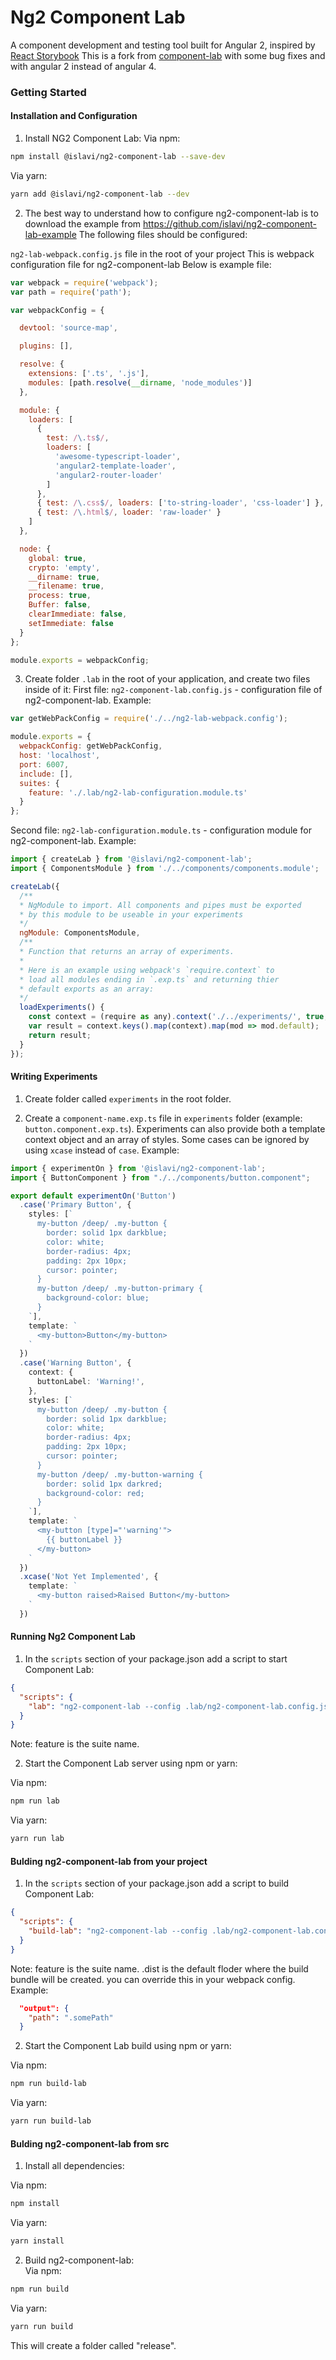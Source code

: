 # Ng2 Component Lab 
A component development and testing tool built for Angular 2, inspired by [React Storybook](https://getstorybook.io/)
This is a fork from <a href='https://github.com/synapse-wireless-labs/component-lab'>component-lab</a> with some bug fixes and with angular 2 instead of angular 4.

### Getting Started

#### Installation and Configuration
1. Install NG2 Component Lab:
  Via npm:
  ```bash
  npm install @islavi/ng2-component-lab --save-dev
  ```

  Via yarn:
  ```bash
  yarn add @islavi/ng2-component-lab --dev
  ```

2. The best way to understand how to configure ng2-component-lab is to download the example from <a href="https://github.com/islavi/ng2-component-lab-example">https://github.com/islavi/ng2-component-lab-example</a>
  The following files should be configured:

  `ng2-lab-webpack.config.js` file in the root of your project
  This is webpack configuration file for ng2-component-lab
  Below is example file:

  ```js
  var webpack = require('webpack');
  var path = require('path');

  var webpackConfig = {

    devtool: 'source-map',

    plugins: [],

    resolve: {
      extensions: ['.ts', '.js'],
      modules: [path.resolve(__dirname, 'node_modules')]
    },

    module: {
      loaders: [
        {
          test: /\.ts$/,
          loaders: [
            'awesome-typescript-loader',
            'angular2-template-loader',
            'angular2-router-loader'
          ]
        },
        { test: /\.css$/, loaders: ['to-string-loader', 'css-loader'] },
        { test: /\.html$/, loader: 'raw-loader' }
      ]
    },

    node: {
      global: true,
      crypto: 'empty',
      __dirname: true,
      __filename: true,
      process: true,
      Buffer: false,
      clearImmediate: false,
      setImmediate: false
    }
  };

  module.exports = webpackConfig;
  ```
3. Create folder `.lab` in the root of your application, and create two files inside of it:
  First file: `ng2-component-lab.config.js` - configuration file of ng2-component-lab.
  Example:

  ```js
  var getWebPackConfig = require('./../ng2-lab-webpack.config');

  module.exports = {
    webpackConfig: getWebPackConfig,
    host: 'localhost',
    port: 6007,
    include: [],
    suites: {
      feature: './.lab/ng2-lab-configuration.module.ts'
    }
  }; 
  ```
  Second file: `ng2-lab-configuration.module.ts` - configuration module for ng2-component-lab.
  Example:

  ```js
  import { createLab } from '@islavi/ng2-component-lab';
  import { ComponentsModule } from './../components/components.module';

  createLab({
    /**
    * NgModule to import. All components and pipes must be exported
    * by this module to be useable in your experiments
    */
    ngModule: ComponentsModule,
    /**
    * Function that returns an array of experiments.
    *
    * Here is an example using webpack's `require.context` to
    * load all modules ending in `.exp.ts` and returning thier
    * default exports as an array:
    */
    loadExperiments() {
      const context = (require as any).context('./../experiments/', true, /\.exp\.ts/);
      var result = context.keys().map(context).map(mod => mod.default);
      return result;
    }
  });
  ```

#### Writing Experiments

1. Create folder called `experiments` in the root folder.

2. Create a `component-name.exp.ts` file in `experiments` folder (example: `button.component.exp.ts`).
  Experiments can also provide both a template context object and an array of styles.
  Some cases can be ignored by using `xcase` instead of `case`.
  Example:

  ```ts
  import { experimentOn } from '@islavi/ng2-component-lab';
  import { ButtonComponent } from "./../components/button.component";

  export default experimentOn('Button')
    .case('Primary Button', {
      styles: [`
        my-button /deep/ .my-button {
          border: solid 1px darkblue;
          color: white;
          border-radius: 4px;
          padding: 2px 10px;
          cursor: pointer;
        }
        my-button /deep/ .my-button-primary {
          background-color: blue;
        }
      `],
      template: `
        <my-button>Button</my-button>
      `
    })
    .case('Warning Button', {
      context: {
        buttonLabel: 'Warning!',
      },
      styles: [`
        my-button /deep/ .my-button {
          border: solid 1px darkblue;
          color: white;
          border-radius: 4px;
          padding: 2px 10px;
          cursor: pointer;
        }
        my-button /deep/ .my-button-warning {
          border: solid 1px darkred;
          background-color: red;
        }
      `],
      template: `
        <my-button [type]="'warning'">
          {{ buttonLabel }}
        </my-button>
      `
    })
    .xcase('Not Yet Implemented', {
      template: `
        <my-button raised>Raised Button</my-button>
      `
    })
  ``` 

#### Running Ng2 Component Lab
  1. In the `scripts` section of your package.json add a script to start Component Lab:
  ```json
  {
    "scripts": {
      "lab": "ng2-component-lab --config .lab/ng2-component-lab.config.js -- feature"
    }
  }
  ```
  Note: feature is the suite name.

  2. Start the Component Lab server using npm or yarn:

  Via npm:
  ```bash
  npm run lab
  ```

  Via yarn:
  ```bash
  yarn run lab
  ```


#### Bulding ng2-component-lab from your project

1. In the `scripts` section of your package.json add a script to build Component Lab:
  ```json
  {
    "scripts": {
      "build-lab": "ng2-component-lab --config .lab/ng2-component-lab.config.js --build -- feature"
    }
  }
  ```
  Note: 
  feature is the suite name.
  .dist is the default floder where the build bundle will be created.
  you can override this in your webpack config. 
  Example:
  ```json
    "output": {
      "path": ".somePath"
    }  
  ```

  2. Start the Component Lab build using npm or yarn:

  Via npm:
  ```bash
  npm run build-lab
  ```

  Via yarn:
  ```bash
  yarn run build-lab
  ```

  
#### Bulding ng2-component-lab from src

1. Install all dependencies:

  Via npm:
  ```bash
  npm install
  ```

  Via yarn:
  ```bash
  yarn install
  ```
  
2. Build ng2-component-lab:  
  Via npm:
  ```bash
  npm run build
  ```

  Via yarn:
  ```bash
  yarn run build
  ```

  This will create a folder called "release".